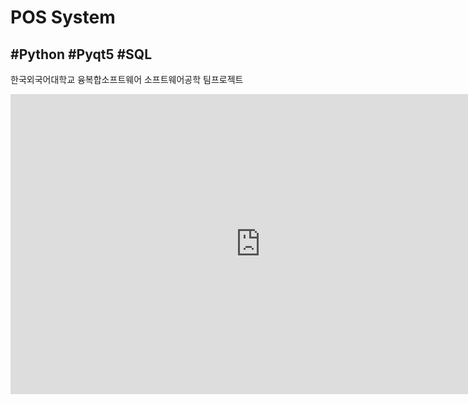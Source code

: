 # POS System

## #Python #Pyqt5 #SQL

한국외국어대학교 융복합소프트웨어 소프트웨어공학 팀프로젝트



<iframe width="800" height="480" src="https://www.youtube.com/embed/ISx-_NsHTYA" frameborder="0" allow="accelerometer; autoplay; encrypted-media; gyroscope; picture-in-picture" allowfullscreen></iframe>

